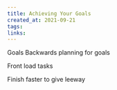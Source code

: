 ```yaml
---
title: Achieving Your Goals
created_at: 2021-09-21
tags:
links:
---
```


Goals
Backwards planning for goals

Front load tasks

Finish faster to give leeway
